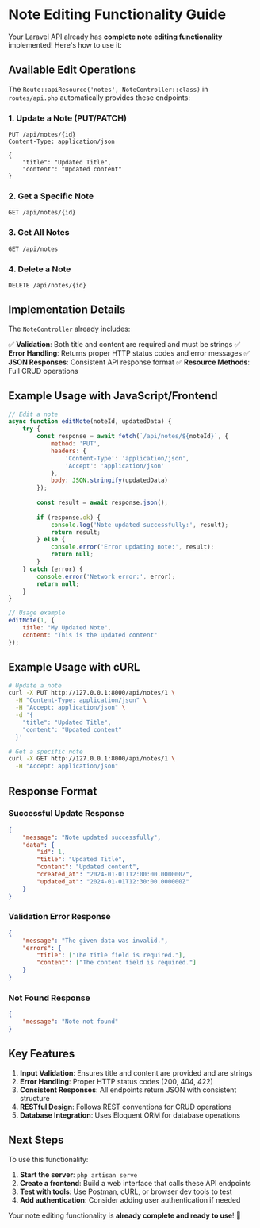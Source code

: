 # Note Editing Functionality Guide

Your Laravel API already has **complete note editing functionality** implemented! Here's how to use it:

## Available Edit Operations

The `Route::apiResource('notes', NoteController::class)` in `routes/api.php` automatically provides these endpoints:

### 1. Update a Note (PUT/PATCH)
```http
PUT /api/notes/{id}
Content-Type: application/json

{
    "title": "Updated Title",
    "content": "Updated content"
}
```

### 2. Get a Specific Note
```http
GET /api/notes/{id}
```

### 3. Get All Notes
```http
GET /api/notes
```

### 4. Delete a Note
```http
DELETE /api/notes/{id}
```

## Implementation Details

The `NoteController` already includes:

✅ **Validation**: Both title and content are required and must be strings
✅ **Error Handling**: Returns proper HTTP status codes and error messages
✅ **JSON Responses**: Consistent API response format
✅ **Resource Methods**: Full CRUD operations

## Example Usage with JavaScript/Frontend

```javascript
// Edit a note
async function editNote(noteId, updatedData) {
    try {
        const response = await fetch(`/api/notes/${noteId}`, {
            method: 'PUT',
            headers: {
                'Content-Type': 'application/json',
                'Accept': 'application/json'
            },
            body: JSON.stringify(updatedData)
        });
        
        const result = await response.json();
        
        if (response.ok) {
            console.log('Note updated successfully:', result);
            return result;
        } else {
            console.error('Error updating note:', result);
            return null;
        }
    } catch (error) {
        console.error('Network error:', error);
        return null;
    }
}

// Usage example
editNote(1, {
    title: "My Updated Note",
    content: "This is the updated content"
});
```

## Example Usage with cURL

```bash
# Update a note
curl -X PUT http://127.0.0.1:8000/api/notes/1 \
  -H "Content-Type: application/json" \
  -H "Accept: application/json" \
  -d '{
    "title": "Updated Title",
    "content": "Updated content"
  }'

# Get a specific note
curl -X GET http://127.0.0.1:8000/api/notes/1 \
  -H "Accept: application/json"
```

## Response Format

### Successful Update Response
```json
{
    "message": "Note updated successfully",
    "data": {
        "id": 1,
        "title": "Updated Title",
        "content": "Updated content",
        "created_at": "2024-01-01T12:00:00.000000Z",
        "updated_at": "2024-01-01T12:30:00.000000Z"
    }
}
```

### Validation Error Response
```json
{
    "message": "The given data was invalid.",
    "errors": {
        "title": ["The title field is required."],
        "content": ["The content field is required."]
    }
}
```

### Not Found Response
```json
{
    "message": "Note not found"
}
```

## Key Features

1. **Input Validation**: Ensures title and content are provided and are strings
2. **Error Handling**: Proper HTTP status codes (200, 404, 422)
3. **Consistent Responses**: All endpoints return JSON with consistent structure
4. **RESTful Design**: Follows REST conventions for CRUD operations
5. **Database Integration**: Uses Eloquent ORM for database operations

## Next Steps

To use this functionality:

1. **Start the server**: `php artisan serve`
2. **Create a frontend**: Build a web interface that calls these API endpoints
3. **Test with tools**: Use Postman, cURL, or browser dev tools to test
4. **Add authentication**: Consider adding user authentication if needed

Your note editing functionality is **already complete and ready to use**! 🎉